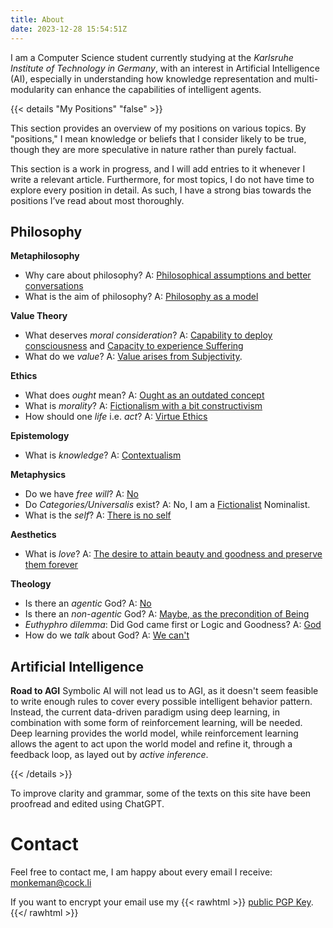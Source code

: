 ```yaml
---
title: About
date: 2023-12-28 15:54:51Z
---
```


I am a Computer Science student currently studying at the *Karlsruhe Institute of Technology in Germany*, with an interest in Artificial Intelligence (AI), especially in understanding how knowledge representation and multi-modularity can enhance the capabilities of intelligent agents.


{{< details "My Positions" "false" >}}

This section provides an overview of my positions on various topics. By "positions," I mean knowledge or beliefs that I consider likely to be true, though they are more speculative in nature rather than purely factual.

This section is a work in progress, and I will add entries to it whenever I write a relevant article. Furthermore, for most topics, I do not have time to explore every position in detail. As such, I have a strong bias towards the positions I’ve read about most thoroughly.

## Philosophy

**Metaphilosophy**
- Why care about philosophy? A: [Philosophical assumptions and better conversations](/articles/metaphilosophy)
- What is the aim of philosophy? A: [Philosophy as a model](/articles/metaphilosophy)

**Value Theory**
- What deserves *moral consideration*? A: [Capability to deploy consciousness](/articles/when_does_a_something_deserve_moral_considerations/) and [Capacity to experience Suffering](/tangled_thoughts/philosophical_ramblings_pain_conciousness_animals/)
- What do we *value*? A: [Value arises from Subjectivity](/articles/where_the_eiffel_tower_is_is_not_obejctive/).

**Ethics**
- What does *ought* mean? A: [Ought as an outdated concept](/articles/the_meaning_of_ought/)
- What is *morality*? A: [Fictionalism with a bit constructivism](/articles/metaethical_position/)
- How should one *life* i.e. *act*? A: [Virtue Ethics](/articles/how_to_live/)

**Epistemology**
- What is *knowledge*? A: [Contextualism](/articles/what_is_knowledge/)

**Metaphysics**
- Do we have *free will*? A: [No](/articles/about_freedom/#4-what-about-free-will)
- Do *Categories/Universalis* exist? A: No, I am a [Fictionalist](/articles/metaethical_position/#fictionalism) Nominalist.
- What is the *self*? A: [There is no self](/tangled_thoughts/philosophical_ramblings_what_is_self/)

**Aesthetics**
- What is *love*? A: [The desire to attain beauty and goodness and preserve them forever](/articles/symposium/)

**Theology**
- Is there an *agentic* God? A: [No](/articles/nature_of_god/)
- Is there an *non-agentic* God? A: [Maybe, as the precondition of Being](/paper-summary/ground_of_being/)
- *Euthyphro dilemma*: Did God came first or Logic and Goodness? A: [God](/articles/commentary_9th_sermon_eckhart/)
- How do we *talk* about God? A: [We can't](/articles/ontological_argument_and_apophatic_theology/)

## Artificial Intelligence

**Road to AGI**
Symbolic AI will not lead us to AGI, as it doesn't seem feasible to write enough rules to cover every possible intelligent behavior pattern. Instead, the current data-driven paradigm using deep learning, in combination with some form of reinforcement learning, will be needed. Deep learning provides the world model, while reinforcement learning allows the agent to act upon the world model and refine it, through a feedback loop, as layed out by *active inference*.

{{< /details >}}

To improve clarity and grammar, some of the texts on this site have been proofread and edited using ChatGPT.


# Contact

Feel free to contact me, I am happy about every email I receive: monkeman@cock.li

If you want to encrypt your email use my
{{< rawhtml >}}
<a download href="/monkeman_public.asc">public PGP Key</a>.
{{</ rawhtml >}}
